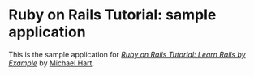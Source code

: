 # Ruby on Rails Tutorial: sample application

This is the sample application for [*Ruby on Rails Tutorial: Learn Rails by Example*](http://railstutorial.org/) by [Michael Hart](http://michaelhartl.com/).
